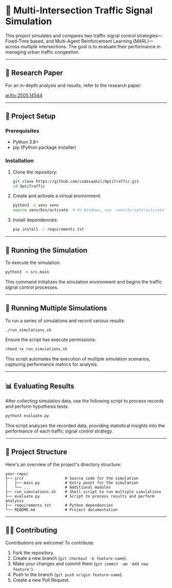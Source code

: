 # 🚦 Multi-Intersection Traffic Signal Simulation

This project simulates and compares two traffic signal control strategies— Fixed-Time based, and Multi-Agent Reinforcement Learning (MARL)—across multiple intersections. The goal is to evaluate their performance in managing urban traffic congestion.

---

## 📄 Research Paper

For an in-depth analysis and results, refer to the research paper:

[arXiv\:2505.14544](https://arxiv.org/abs/2505.14544)

---

## 🧪 Project Setup

### Prerequisites

* Python 3.8+
* pip (Python package installer)

### Installation

1. Clone the repository:

   ```bash
   git clone https://github.com/codesaahil/OptiTraffic.git
   cd OptiTraffic
   ```

2. Create and activate a virtual environment:

   ```bash
   python3 -m venv venv
   source venv/bin/activate  # On Windows, use `venv\Scripts\activate`
   ```

3. Install dependencies:

   ```bash
   pip install -r requirements.txt
   ```

---

## 🚀 Running the Simulation

To execute the simulation:

```bash
python3 -m src.main
```



This command initializes the simulation environment and begins the traffic signal control processes.

---

## 🧪 Running Multiple Simulations

To run a series of simulations and record various results:

```bash
./run_simulations.sh
```



Ensure the script has execute permissions:

```bash
chmod +x run_simulations.sh
```



This script automates the execution of multiple simulation scenarios, capturing performance metrics for analysis.

---

## 📊 Evaluating Results

After collecting simulation data, use the following script to process records and perform hypothesis tests:

```bash
python3 evaluate.py
```



This script analyzes the recorded data, providing statistical insights into the performance of each traffic signal control strategy.

---

## 🧩 Project Structure

Here's an overview of the project's directory structure:

```plaintext
your-repo/
├── src/                  # Source code for the simulation
│   ├── main.py           # Entry point for the simulation
│   └── ...               # Additional modules
├── run_simulations.sh    # Shell script to run multiple simulations
├── evaluate.py           # Script to process results and perform analysis
├── requirements.txt      # Python dependencies
└── README.md             # Project documentation
```



---

## 🧑‍💻 Contributing

Contributions are welcome! To contribute:

1. Fork the repository.
2. Create a new branch (`git checkout -b feature-name`).
3. Make your changes and commit them (`git commit -am 'Add new feature'`).
4. Push to the branch (`git push origin feature-name`).
5. Create a new Pull Request.

